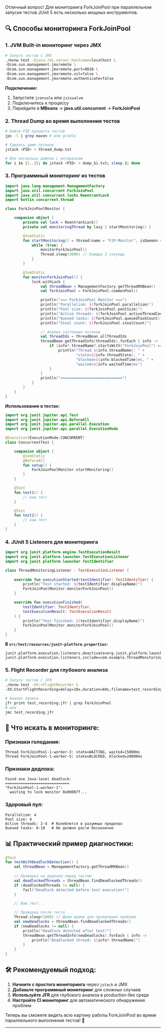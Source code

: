 Отличный вопрос! Для мониторинга ForkJoinPool при параллельном запуске тестов JUnit 5 есть несколько мощных инструментов.

## 🔍 **Способы мониторинга ForkJoinPool**

### 1. **JVM Built-in мониторинг через JMX**
```bash
# Запуск тестов с JMX
./mvnw test -Djava.rmi.server.hostname=localhost \
-Dcom.sun.management.jmxremote \
-Dcom.sun.management.jmxremote.port=9010 \
-Dcom.sun.management.jmxremote.ssl=false \
-Dcom.sun.management.jmxremote.authenticate=false
```

**Подключение:**
1. Запустите `jconsole` или `jvisualvm`
2. Подключитесь к процессу
3. Перейдите в **MBeans** → **java.util.concurrent** → **ForkJoinPool**

### 2. **Thread Dump во время выполнения тестов**
```bash
# Найти PID процесса тестов
jps -l | grep maven # или gradle

# Сделать дамп потоков
jstack <PID> > thread_dump.txt

# Или несколько дампов с интервалом
for i in {1..5}; do jstack <PID> > dump_$i.txt; sleep 2; done
```

### 3. **Программный мониторинг из тестов**
```kotlin
import java.lang.management.ManagementFactory
import java.util.concurrent.ForkJoinPool
import java.util.concurrent.locks.ReentrantLock
import kotlin.concurrent.thread

class ForkJoinPoolMonitor {

    companion object {
        private val lock = ReentrantLock()
        private val monitoringThread by lazy { startMonitoring() }

        @JvmStatic
        fun startMonitoring() = thread(name = "FJP-Monitor", isDaemon = true) {
            while (true) {
                monitorForkJoinPool()
                Thread.sleep(3000) // Каждые 3 секунды
            }
        }

        @JvmStatic
        fun monitorForkJoinPool() {
            lock.withLock {
                val threadBean = ManagementFactory.getThreadMXBean()
                val forkJoinPool = ForkJoinPool.commonPool()

                println("=== ForkJoinPool Monitor ===")
                println("Parallelism: ${forkJoinPool.parallelism}")
                println("Pool size: ${forkJoinPool.poolSize}")
                println("Active threads: ${forkJoinPool.activeThreadCount}")
                println("Queued tasks: ${forkJoinPool.queuedTaskCount}")
                println("Steal count: ${forkJoinPool.stealCount}")

                // Анализ состояния потоков
                val threadIds = threadBean.allThreadIds
                threadBean.getThreadInfo(threadIds).forEach { info ->
                    if (info?.threadName?.startsWith("ForkJoinPool") == true) {
                        println("Thread ${info.threadName}: " +
                                "state=${info.threadState}, " +
                                "blocked=${info.blockedTime}ms, " +
                                "waited=${info.waitedTime}ms")
                    }
                }
                println("============================")
            }
        }
    }
}
```

**Использование в тестах:**
```kotlin
import org.junit.jupiter.api.Test
import org.junit.jupiter.api.BeforeAll
import org.junit.jupiter.api.parallel.Execution
import org.junit.jupiter.api.parallel.ExecutionMode

@Execution(ExecutionMode.CONCURRENT)
class ConcurrentTest {

    companion object {
        @JvmStatic
        @BeforeAll
        fun setup() {
            ForkJoinPoolMonitor.startMonitoring()
        }
    }

    @Test
    fun test1() {
        // ваш тест
    }

    @Test
    fun test2() {
        // ваш тест
    }
}
```

### 4. **JUnit 5 Listeners для мониторинга**
```kotlin
import org.junit.platform.engine.TestExecutionResult
import org.junit.platform.launcher.TestExecutionListener
import org.junit.platform.launcher.TestIdentifier

class ThreadMonitoringListener : TestExecutionListener {
    
    override fun executionStarted(testIdentifier: TestIdentifier) {
        println("Test started: ${testIdentifier.displayName}")
        ForkJoinPoolMonitor.monitorForkJoinPool()
    }

    override fun executionFinished(
        testIdentifier: TestIdentifier, 
        testExecutionResult: TestExecutionResult
    ) {
        println("Test finished: ${testIdentifier.displayName}")
        ForkJoinPoolMonitor.monitorForkJoinPool()
    }
}
```

**В `src/test/resources/junit-platform.properties`:**
```properties
junit.platform.execution.listeners.deactivate=org.junit.platform.launcher.listeners.LoggingListener
junit.platform.execution.listeners.include=com.example.ThreadMonitoringListener
```

### 5. **Flight Recorder для глубокого анализа**
```bash
# Запуск тестов с JFR
./mvnw test -XX:+FlightRecorder \
-XX:StartFlightRecording=delay=10s,duration=60s,filename=test_recording.jfr

# Анализ записи
jfr print test_recording.jfr | grep ForkJoinPool
# или
jmc test_recording.jfr
```

## 🎯 **Что искать в мониторинге:**

### **Признаки голодания:**
```plaintext
Thread ForkJoinPool-1-worker-3: state=WAITING, waited=15000ms
Thread ForkJoinPool-1-worker-5: state=BLOCKED, blocked=20000ms
```

### **Признаки дедлока:**
```plaintext
Found one Java-level deadlock:
=============================
"ForkJoinPool-1-worker-1":
  waiting to lock monitor 0x00007f...
```

### **Здоровый пул:**
```plaintext
Parallelism: 4
Pool size: 4  
Active threads: 2-4  # Колеблется в разумных пределах
Queued tasks: 0-10   # Не должно расти бесконечно
```

## 📊 **Практический пример диагностики:**

```kotlin
@Test
fun testWithDeadlockDetection() {
    val threadBean = ManagementFactory.getThreadMXBean()
    
    // Проверка на дедлоки перед тестом
    val deadlockedThreads = threadBean.findDeadlockedThreads()
    if (deadlockedThreads != null) {
        fail("Deadlock detected before test execution!")
    }

    // Ваш тест...

    // Проверка после теста
    Thread.sleep(1000) // Даем время для проявления проблем
    val newDeadlocks = threadBean.findDeadlockedThreads()
    if (newDeadlocks != null) {
        println("Deadlock detected after test!")
        threadBean.getThreadInfo(newDeadlocks).forEach { info ->
            println("Deadlocked thread: ${info?.threadName}")
        }
    }
}
```

## 🛠️ **Рекомендуемый подход:**

1. **Начните с простого мониторинга** через `jstack` и JMX
2. **Добавьте программный мониторинг** для сложных случаев
3. **Используйте JFR** для глубокого анализа в production-like среде
4. **Настройте CI мониторинг** для автоматического обнаружения проблем

Теперь вы сможете видеть всю картину работы ForkJoinPool во время параллельного выполнения тестов! 🚀

---

